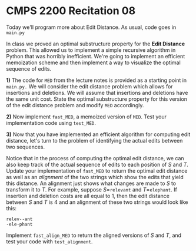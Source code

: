 # CMPS 2200  Recitation 08

Today we'll program more about Edit Distance. As usual, code goes in `main.py`


In class we proved an optimal substructure property for the **Edit
Distance** problem. This allowed us to implement a simple recursive
algorithm in Python that was horribly inefficient. We're going to
implement an efficient memoization scheme
and then implement a way to visualize the optimal sequence of edits.


**1)** The code for `MED` from the lecture notes is provided as a
  starting point in `main.py.` We will consider the edit distance problem which allows for insertions and
  deletions. We will assume that insertions and
  deletions have the same unit cost. State the optimal substructure property for this version of the edit distance problem and modify `MED` accordingly. 





**2)** Now implement `fast_MED`, a memoized version of `MED`. Test your implementation code using `test_MED`.


**3)** Now that you have implemented an efficient algorithm for
  computing edit distance, let's turn to the problem of identifying
  the actual edits between two sequences.

 Notice that in the process of computing the optimal edit
  distance, we can also keep track of the actual sequence of edits to
  each position of $S$ and $T$. Update your implementation of `fast_MED` to
  return the optimal edit distance as well as an *alignment* of the
  two strings which show the edits that yield this distance. An
  alignment just shows what changes are made to $S$ to transform it to
  $T$. For example, suppose $S$=`relevant` and $T$=`elephant`. If
  insertion and deletion costs are all equal to $1$, then the
  edit distance between $S$ and $T$ is 4 and an
  alignment of these two strings would look like this:

  `relev--ant`\
  `-ele-phant`

Implement `fast_align_MED` to return the aligned versions of $S$ and $T$,
and test your code with `test_alignment`.

